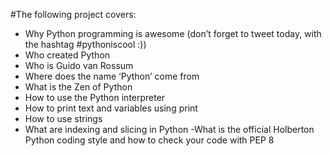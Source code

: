 #The following project covers:

- Why Python programming is awesome (don’t forget to tweet today, with the hashtag
#pythoniscool :))
- Who created Python
- Who is Guido van Rossum
- Where does the name ‘Python’ come from
- What is the Zen of Python
- How to use the Python interpreter
- How to print text and variables using print
- How to use strings
- What are indexing and slicing in Python
-What is the official Holberton Python coding style
and how to check your code with PEP 8